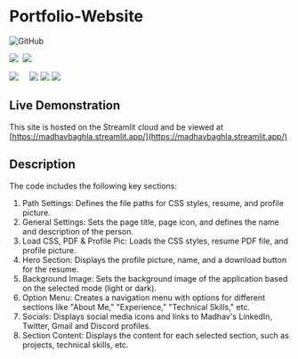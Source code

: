 # Portfolio-Website

![GitHub](https://img.shields.io/github/license/MadhavBaghla2004/Portfolio-Website)

 <img src="https://img.shields.io/badge/Programming%20Languages :-adff2f?style=flat&logoColor=white">&nbsp;
  <a href="https://www.python.org"><img src="https://img.shields.io/badge/-Python-007ACC?style=flat&logo=python&logoColor=FFFFFF"></a>

   <img src="https://img.shields.io/badge/Tools And%20Technologies :-adff2f?style=flat&logoColor=white">  &nbsp; &nbsp;
  <a href="https://git-scm.com"><img src="http://img.shields.io/badge/-Git-F1502F?style=flat&logo=git&logoColor=FFFFFF"></a>
  <a href="https://github.com"><img src="http://img.shields.io/badge/-Github-000000?style=flat&logo=github&logoColor=FFFFFF"></a>
  <a href="https://www.markdownguide.org"><img src="http://img.shields.io/badge/-Markdown-ff0000?style=flat&logo=markdown&logoColor=FFFFFF"></a>


## Live Demonstration
This site is hosted on the Streamlit cloud and be viewed at [https://madhavbaghla.streamlit.app/](https://madhavbaghla.streamlit.app/)

## Description

The code includes the following key sections:

1. Path Settings: Defines the file paths for CSS styles, resume, and profile picture.
2. General Settings: Sets the page title, page icon, and defines the name and description of the person.
3. Load CSS, PDF & Profile Pic: Loads the CSS styles, resume PDF file, and profile picture.
4. Hero Section: Displays the profile picture, name, and a download button for the resume.
5. Background Image: Sets the background image of the application based on the selected mode (light or dark).
6. Option Menu: Creates a navigation menu with options for different sections like "About Me," "Experience," "Technical Skills," etc.
7. Socials: Displays social media icons and links to Madhav's LinkedIn, Twitter, Gmail and Discord profiles.
8. Section Content: Displays the content for each selected section, such as projects, technical skills, etc.

